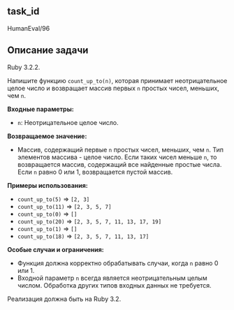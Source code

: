 ## task_id
HumanEval/96

## Описание задачи
Ruby 3.2.2.

Напишите функцию `count_up_to(n)`, которая принимает неотрицательное целое число и возвращает массив первых `n` простых чисел, меньших, чем `n`.

**Входные параметры:**

* `n`: Неотрицательное целое число.

**Возвращаемое значение:**

* Массив, содержащий первые `n` простых чисел, меньших, чем `n`. Тип элементов массива - целое число.  Если таких чисел меньше `n`, то возвращается массив, содержащий все найденные простые числа. Если `n` равно 0 или 1, возвращается пустой массив.


**Примеры использования:**

* `count_up_to(5)` => `[2, 3]`
* `count_up_to(11)` => `[2, 3, 5, 7]`
* `count_up_to(0)` => `[]`
* `count_up_to(20)` => `[2, 3, 5, 7, 11, 13, 17, 19]`
* `count_up_to(1)` => `[]`
* `count_up_to(18)` => `[2, 3, 5, 7, 11, 13, 17]`


**Особые случаи и ограничения:**

* Функция должна корректно обрабатывать случаи, когда `n` равно 0 или 1.
* Входной параметр `n` всегда является неотрицательным целым числом.  Обработка других типов входных данных не требуется.


Реализация должна быть на Ruby 3.2.

